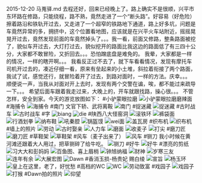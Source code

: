 2015-12-20 马嵬驿.md
去程还好，回来已经晚上了。路上确实不是很顺，兴平市东环路在修路，只能绕程，路不熟，竟然走进了一个“断头路”。好容易（好危险）擦着路沿和铁轨开过去，又走进了一个超窄的铁路地下通道，路上好多坑，问题是车竟然异常的多，拥挤中，这个位置看地图，应该就是在兴平火车站附近，摇摇晃晃开过去，竟然发现前面的车竟然掉头了。。。我一看，前面又修路，整条路面被挖了，貌似车开过去，大灯打过去，貌似挖开的路面比我这边的路面低了有三四十公分，大家都不敢冒险，又折回去。。。恐怕蹭底盘是难免的。
我晕，大家都是一样的情况，一样的瞎开啊。。。
我看反正过不去了，就下车看看情况，发现有摩托车司机开过去的，凑近仔细一看，原来有垒起来的小土堆，斜拉着衔接了两个路面，我试了试，感觉还行，就冒险着开了过去，到路对面时，一样的方法。庆幸。。。
顺便说一声，当我从对面对开上去时，发现有两个交警在谝，唉，都不能过来疏导一下。。。
希望后面车跟着我走过来，大晚上的，开车就跟找路，操心很。。。
不管怎样，安全到家。今天的游览放图如下：
#小驴蒙眼拉磨
![小驴蒙眼拉磨磨辣面](http://upload-images.jianshu.io/upload_images/1124873-5c0090ababbb1034.png?imageMogr2/auto-orient/strip%7CimageView2/2/w/1240)
#海捕令
![海捕令](http://upload-images.jianshu.io/upload_images/1124873-9cc3e9c4d6eeb562.png?imageMogr2/auto-orient/strip%7CimageView2/2/w/1240)
#南门
文官下轿、武将离鞍
![南门](http://upload-images.jianshu.io/upload_images/1124873-584f7a5939e10339.png?imageMogr2/auto-orient/strip%7CimageView2/2/w/1240)
#捉迷藏
![捉迷藏](http://upload-images.jianshu.io/upload_images/1124873-4f3bd81a021b401d.png?imageMogr2/auto-orient/strip%7CimageView2/2/w/1240)
#古时战车
![古时战车](http://upload-images.jianshu.io/upload_images/1124873-f3ce0228f6ed122a.png?imageMogr2/auto-orient/strip%7CimageView2/2/w/1240)
#字
![biang](http://upload-images.jianshu.io/upload_images/1124873-df1bbcc89fb25a32.png?imageMogr2/auto-orient/strip%7CimageView2/2/w/1240)
![die](http://upload-images.jianshu.io/upload_images/1124873-69f21e7a45897f74.png?imageMogr2/auto-orient/strip%7CimageView2/2/w/1240)
#陕西八大怪窑洞
![滚铁环](http://upload-images.jianshu.io/upload_images/1124873-00ed255c116061f1.png?imageMogr2/auto-orient/strip%7CimageView2/2/w/1240)
![裤袋面](http://upload-images.jianshu.io/upload_images/1124873-7450f91bc07f990b.png?imageMogr2/auto-orient/strip%7CimageView2/2/w/1240)
![行酒划拳](http://upload-images.jianshu.io/upload_images/1124873-21fb1e86c527b294.png?imageMogr2/auto-orient/strip%7CimageView2/2/w/1240)
![纳布鞋](http://upload-images.jianshu.io/upload_images/1124873-79769bd19146e11c.png?imageMogr2/auto-orient/strip%7CimageView2/2/w/1240)
![吼秦腔](http://upload-images.jianshu.io/upload_images/1124873-476f2a46c9a90f0a.png?imageMogr2/auto-orient/strip%7CimageView2/2/w/1240)
![锅盔馍](http://upload-images.jianshu.io/upload_images/1124873-4e286721d7957a39.png?imageMogr2/auto-orient/strip%7CimageView2/2/w/1240)
![wei面](http://upload-images.jianshu.io/upload_images/1124873-5798a683084d35c4.png?imageMogr2/auto-orient/strip%7CimageView2/2/w/1240)
![盖瓦房](http://upload-images.jianshu.io/upload_images/1124873-f8bad1224aa9f3d7.png?imageMogr2/auto-orient/strip%7CimageView2/2/w/1240)
#织布机
![织布机](http://upload-images.jianshu.io/upload_images/1124873-5fc3bb395cf7fe08.png?imageMogr2/auto-orient/strip%7CimageView2/2/w/1240)
#墙上的照片
![劳动](http://upload-images.jianshu.io/upload_images/1124873-2c25ab62ac4d70ad.png?imageMogr2/auto-orient/strip%7CimageView2/2/w/1240)
![古时娶亲](http://upload-images.jianshu.io/upload_images/1124873-f9264859971983eb.png?imageMogr2/auto-orient/strip%7CimageView2/2/w/1240)
![人力车](http://upload-images.jianshu.io/upload_images/1124873-52fffb4b06e2c608.png?imageMogr2/auto-orient/strip%7CimageView2/2/w/1240)
![磨面](http://upload-images.jianshu.io/upload_images/1124873-0d8c48cff9261cfe.png?imageMogr2/auto-orient/strip%7CimageView2/2/w/1240)
![收麦子](http://upload-images.jianshu.io/upload_images/1124873-71255da737fb629a.png?imageMogr2/auto-orient/strip%7CimageView2/2/w/1240)
![打尖](http://upload-images.jianshu.io/upload_images/1124873-60233f6d3f715662.png?imageMogr2/auto-orient/strip%7CimageView2/2/w/1240)
#磨刀匠
![磨刀匠](http://upload-images.jianshu.io/upload_images/1124873-24e481e2abbc6288.png?imageMogr2/auto-orient/strip%7CimageView2/2/w/1240)
#草鞋架
![草鞋架](http://upload-images.jianshu.io/upload_images/1124873-afdf472b34b1b3d3.png?imageMogr2/auto-orient/strip%7CimageView2/2/w/1240)
#风车（麦子出来了）
![风车](http://upload-images.jianshu.io/upload_images/1124873-25d36a5771572ae6.png?imageMogr2/auto-orient/strip%7CimageView2/2/w/1240)
#铡刀
我小时候在黄河滩还跟着大人用过，把草铡碎了给牛吃。
![铡刀](http://upload-images.jianshu.io/upload_images/1124873-57535f1b731b54ce.png?imageMogr2/auto-orient/strip%7CimageView2/2/w/1240)
#好牛
![好牛](http://upload-images.jianshu.io/upload_images/1124873-4ba2b4d2bc31d6e9.png?imageMogr2/auto-orient/strip%7CimageView2/2/w/1240)
#漂亮的剪纸
![习大大和彭妈妈](http://upload-images.jianshu.io/upload_images/1124873-2d22d01978eef79d.png?imageMogr2/auto-orient/strip%7CimageView2/2/w/1240)
![百鱼图、喜上眉梢](http://upload-images.jianshu.io/upload_images/1124873-4b6a7b9c38b8455a.png?imageMogr2/auto-orient/strip%7CimageView2/2/w/1240)
![钟旭纳福](http://upload-images.jianshu.io/upload_images/1124873-64e29fd26dc57c14.png?imageMogr2/auto-orient/strip%7CimageView2/2/w/1240)
![财神](http://upload-images.jianshu.io/upload_images/1124873-6c9773dcf206b2f1.png?imageMogr2/auto-orient/strip%7CimageView2/2/w/1240)
![岁寒三友](http://upload-images.jianshu.io/upload_images/1124873-c3dee2b490e4599c.png?imageMogr2/auto-orient/strip%7CimageView2/2/w/1240)
![连年有余](http://upload-images.jianshu.io/upload_images/1124873-b69eec4479dcec91.png?imageMogr2/auto-orient/strip%7CimageView2/2/w/1240)
![大展宏图](http://upload-images.jianshu.io/upload_images/1124873-263943aa2c6d976c.png?imageMogr2/auto-orient/strip%7CimageView2/2/w/1240)
![Dawn](http://upload-images.jianshu.io/upload_images/1124873-7bd4ff4ad7e58628.png?imageMogr2/auto-orient/strip%7CimageView2/2/w/1240)
#香消玉损-杨贵妃
赐白绫
![宣旨](http://upload-images.jianshu.io/upload_images/1124873-6e08c053b3719965.png?imageMogr2/auto-orient/strip%7CimageView2/2/w/1240)
![杨玉环](http://upload-images.jianshu.io/upload_images/1124873-8e476bd98160b5c4.png?imageMogr2/auto-orient/strip%7CimageView2/2/w/1240)
![皇上在这里，老了，好忧愁](http://upload-images.jianshu.io/upload_images/1124873-4b60eea4fd8d88e3.png?imageMogr2/auto-orient/strip%7CimageView2/2/w/1240)
#高档的WC
![WC](http://upload-images.jianshu.io/upload_images/1124873-dabb07819faba71f.png?imageMogr2/auto-orient/strip%7CimageView2/2/w/1240)
![劳动致富](http://upload-images.jianshu.io/upload_images/1124873-fcf2add6eb88e611.png?imageMogr2/auto-orient/strip%7CimageView2/2/w/1240)
#戏园子
![戏园子](http://upload-images.jianshu.io/upload_images/1124873-bea453c6629c791b.png?imageMogr2/auto-orient/strip%7CimageView2/2/w/1240)
![打猴](http://upload-images.jianshu.io/upload_images/1124873-883501c203a14ada.png?imageMogr2/auto-orient/strip%7CimageView2/2/w/1240)
#Dawn拍的照片
![仰望](http://upload-images.jianshu.io/upload_images/1124873-821d0605b8e1101f.png?imageMogr2/auto-orient/strip%7CimageView2/2/w/1240)